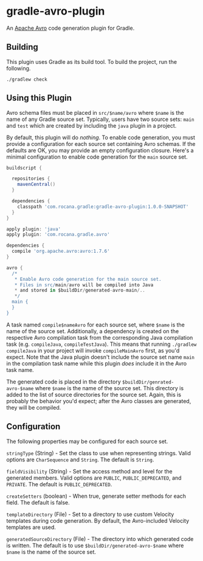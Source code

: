 # gradle-avro-plugin

An [Apache Avro][apache-avro] code generation plugin for Gradle.

[apache-avro]: http://avro.apache.org/

## Building

This plugin uses Gradle as its build tool. To build the project, run the
following.

`./gradlew check`

## Using this Plugin

Avro schema files must be placed in `src/$name/avro` where `$name` is the name
of any Gradle source set. Typically, users have two source sets: `main` and
`test` which are created by including the `java` plugin in a project.

By default, this plugin will do _nothing_. To enable code generation, you must
provide a configuration for each source set containing Avro schemas. If the
defaults are OK, you may provide an empty configuration closure. Here's a
minimal configuration to enable code generation for the `main` source set.

```gradle
buildscript {

  repositories {
    mavenCentral()
  }

  dependencies {
    classpath 'com.rocana.gradle:gradle-avro-plugin:1.0.0-SNAPSHOT'
  }
}

apply plugin: 'java'
apply plugin: 'com.rocana.gradle.avro'

dependencies {
  compile 'org.apache.avro:avro:1.7.6'
}

avro {
  /*
   * Enable Avro code generation for the main source set.
   * Files in src/main/avro will be compiled into Java
   * and stored in $buildDir/generated-avro-main/..
   */
  main {
  }
}
```

A task named `compile$nameAvro` for each source set, where `$name` is the name
of the source set. Additionally, a dependency is created on the respective Avro
compilation task from the corresponding Java compilation task (e.g.
`compileJava`, `compileTestJava`). This means that running `./gradlew
compileJava` in your project will invoke `compileMainAvro` first, as you'd
expect. Note that the Java plugin doesn't include the source set name `main` in
the compilation task name while this plugin _does_ include it in the Avro task
name.

The generated code is placed in the directory `$buildDir/genrated-avro-$name`
where `$name` is the name of the source set. This directory is added to the list
of source directories for the source set. Again, this is probably the behavior
you'd expect; after the Avro classes are generated, they will be compiled.

## Configuration

The following properties may be configured for each source set.

`stringType` (String) - Set the class to use when representing strings. Valid
options are `CharSequence` and `String`. The default is `String`.

`fieldVisibility` (String) - Set the access method and level for the generated
members. Valid options are `PUBLIC`, `PUBLIC_DEPRECATED`, and `PRIVATE`. The
default is `PUBLIC_DEPRECATED`.

`createSetters` (boolean) - When true, generate setter methods for each field.
The default is false.

`templateDirectory` (File) - Set to a directory to use custom Velocity
templates during code generation. By default, the Avro-included Velocity
templates are used.

`generatedSourceDirectory` (File) - The directory into which generated code is
written. The default is to use `$buildDir/generated-avro-$name` where `$name`
is the name of the source set.
